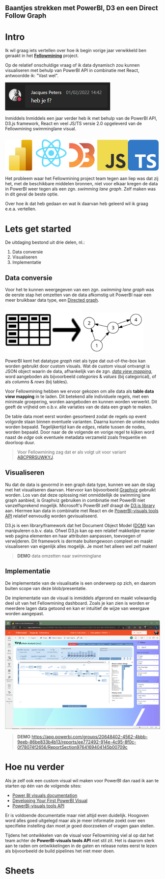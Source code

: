 Baantjes strekken met PowerBI, D3 en een Direct Follow Graph
------------------------------------------------------------

# Intro
Ik wil graag iets vertellen over hoe ik begin vorige jaar verwikkeld ben geraakt in het [**Fellowmining**](https://www.fellowmindcompany.com/nl-nl/oplossingen/data-en-ai/fellowmining/) project. 


Op de relatief onschuldige vraag of ik data dynamisch zou kunnen visualiseren met behulp van PowerBI API in combinatie met React, antwoordde ik: "Vast wel". 

![hebjeff](./assets/20220201_heb_je_f.png)

Inmiddels Inmiddels een jaar verder heb ik met behulp van de PowerBI API, D3.js framework, React en veel JS/TS versie 2.0 opgeleverd van de Fellowmining swimminglane visual.

<img src="./assets/900px-New_Power_BI_Logo.svg.png" width="100px" /><img src="./assets/react.svg" width="100px" /><img src="./assets/d3.svg" width="100px" /><img src="./assets/JavaScript-logo.png" width="100px" /><img src="./assets/Typescript_logo_2020.png" width="100px" />

Het probleem waar het Fellowmining project team tegen aan liep was dat zij het, met de beschikbare middelen bronnen, niet voor elkaar kregen de data in PowerBI weer tegen als een zgn. _swimming lane graph_. Zelf maken was in dit geval de beste optie. 

Over hoe ik dat heb gedaan en wat ik daarvan heb geleerd wil ik graag e.e.a. vertellen.


# Lets get started
De uitdaging bestond uit drie delen, nl.: 

1. Data conversie
2. Visualiseren
3. Implementatie 

## Data conversie
Voor het te kunnen weergegeven van een zgn. _swimming lane graph_ was de eerste stap  het omzetten van de data afkomstig uit PowerBI naar een meer bruikbaar data type, een [Directed graph](https://en.wikipedia.org/wiki/Directed_graph).

<img src="./assets//table_data.svg" width="150px" /><img src="./assets/right-arrow-48.png" height="150px" width="100px" /><img src="./assets/Directed_graph_no_background.svg" width="200px" />

PowerBI kent het datatype _graph_ niet als type dat out-of-the-box kan worden gebruikt door custom visuals. Wat de custom visual ontvangt is JSON object waarin de data, afhankelijk van de zgn. [_data view mapping_](https://learn.microsoft.com/en-us/power-bi/developer/visuals/dataview-mappings), word aangeboden als bijvoorbeeld _categories_ & _values_ (bij categorical), of als _columns_ & _rows_ (bij tables).

Voor Fellowmining hebben we ervoor gekozen om alle data als **table data view mapping** in te laden. Dit betekend alle individuele regels, met een minimale groepering, worden aangeboden en kunnen worden verwerkt. Dit geeft de vrijheid om o.b.v. alle variaties van de data een graph te maken.

De table data moet eerst worden gesorteerd zodat de regels op event volgorde staan binnen eventuele varianten. Daarna kunnen de unieke _nodes_ worden bepaald. Tegelijkertijd kan de _edges_, relatie tussen de nodes, worden bepaald. Door naar de de volgende en vorige regel te kijken word naast de _edge_ ook eventuele metadata verzameld zoals frequentie en doorloop duur.

> Voor Fellowmining zag dat er als volgt uit voor variant [ABCPRRSUWKYJ](./assets/graph_ABCPRRSUWKYJ.json).


## Visualiseren
Nu dat de data is gevormd in een graph data type, kunnen we aan de slag met het visualiseren daarvan. Hiervoor kan bijvoorbeeld [Graphviz](https://graphviz.org/) gebruikt worden. Los van dat deze oplossing niet onmiddellijk de swimming lane graph aanbied, is Graphviz gebruiken in combinatie met PowerBI niet vanzelfsprekend mogelijk. Microsoft's PowerBI zelf draagt de [D3.js library](https://d3js.org/) aan. Hiermee kan data in combinatie met React en de [PowerBI-visuals tools API](https://github.com/microsoft/PowerBI-visuals-tools) relatief eenvoudig worden gevisualiseerd. 

D3.js is een library/framework dat het Document Object Model ([DOM](https://en.wikipedia.org/wiki/Document_Object_Model)) kan manipuleren o.b.v. data. Ofwel D3.js kan op een relatief makkelijke manier web pagina elementen en haar attributen aanpassen, toevoegen of verwijderen. Dit framework is dermate buitengewoon compleet en maakt visualiseren van eigenlijk alles mogelijk. Je moet het alleen wel zelf maken!

> **DEMO** data omzetten naar swimminglane 


## Implementatie
De implementatie van de visualisatie is een onderwerp op zich, en daarom buiten scope van deze blob/presentatie.

De implementatie van de visual is inmiddels afgerond en maakt volwaardig deel uit van het Fellowmining dashboard. Zoals je kan zien is worden er meerdere lagen data getoond en kan er intuïtief de wijze van weergave worden aangepast.

![](.attachments/fellowmining_dashboard_20230418.png)

> **DEMO** https://app.powerbi.com/groups/20648402-4562-4bbb-9eeb-86be833b4b13/reports/ee772492-914e-4c95-8f0c-0f78074f2656/ReportSection9764169404145b00709c


# Hoe nu verder
Als je zelf ook een custom visual wil maken voor PowerBI dan raad ik aan te starten op één van de volgende sites:

* [Power BI visuals documentation](https://learn.microsoft.com/en-us/power-bi/developer/visuals/)
* [Developing Your First PowerBI Visual](https://github.com/PowerBi-Projects/PowerBI-visuals)
* [PowerBI-visuals tools API](https://github.com/microsoft/PowerBI-visuals-tools)

Er is voldoende documentatie maar niet altijd even duidelijk. Hoogoven word alles goed uitgelegd maar als je meer informatie zoekt over een specifieke instelling dan moet je goed doorzoeken of vragen gaan stellen.

Tijdens het ontwikkelen van de visual voor Fellowmining viel al op dat het team achter de **PowerBI-visuals tools API** niet stil zit. Het is daarom sterk aan te raden om ontwikkelingen in de gaten en release notes eerst te lezen als bijvoorbeeld de build pipelines het niet meer doen. 


# Sheets
